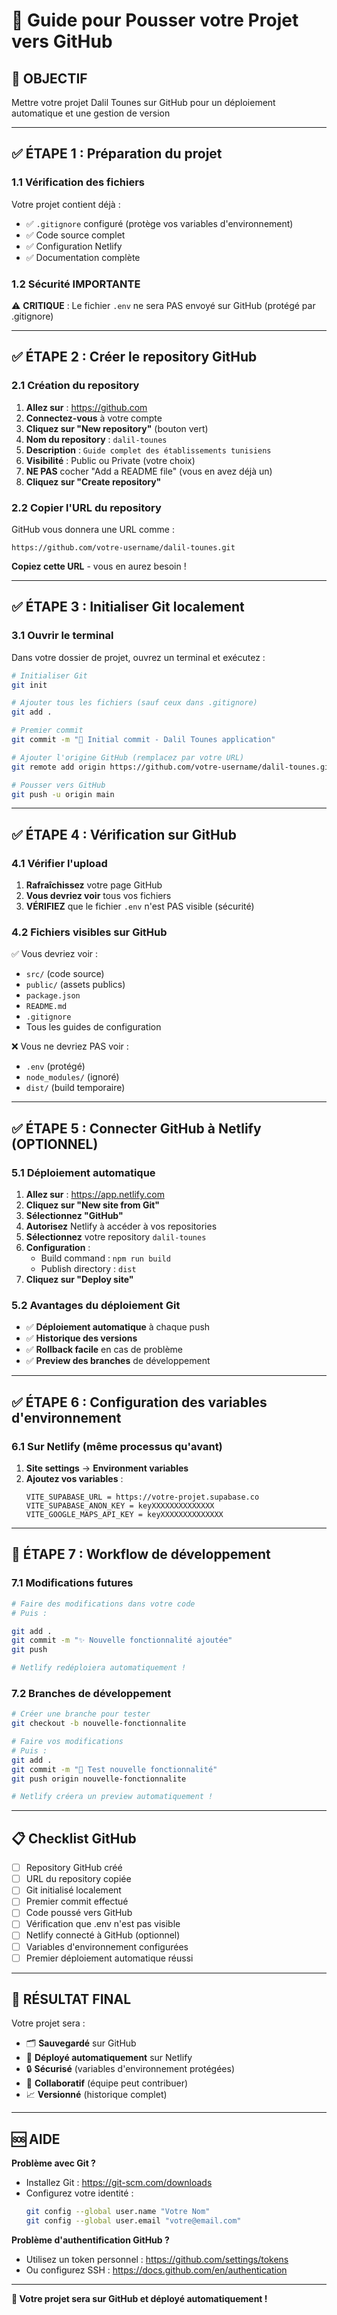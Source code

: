 # 🚀 Guide pour Pousser votre Projet vers GitHub

## 🎯 OBJECTIF
Mettre votre projet Dalil Tounes sur GitHub pour un déploiement automatique et une gestion de version

---

## ✅ ÉTAPE 1 : Préparation du projet

### 1.1 Vérification des fichiers
Votre projet contient déjà :
- ✅ `.gitignore` configuré (protège vos variables d'environnement)
- ✅ Code source complet
- ✅ Configuration Netlify
- ✅ Documentation complète

### 1.2 Sécurité IMPORTANTE
⚠️ **CRITIQUE** : Le fichier `.env` ne sera PAS envoyé sur GitHub (protégé par .gitignore)

---

## ✅ ÉTAPE 2 : Créer le repository GitHub

### 2.1 Création du repository
1. **Allez sur** : https://github.com
2. **Connectez-vous** à votre compte
3. **Cliquez sur "New repository"** (bouton vert)
4. **Nom du repository** : `dalil-tounes`
5. **Description** : `Guide complet des établissements tunisiens`
6. **Visibilité** : Public ou Private (votre choix)
7. **NE PAS** cocher "Add a README file" (vous en avez déjà un)
8. **Cliquez sur "Create repository"**

### 2.2 Copier l'URL du repository
GitHub vous donnera une URL comme :
```
https://github.com/votre-username/dalil-tounes.git
```
**Copiez cette URL** - vous en aurez besoin !

---

## ✅ ÉTAPE 3 : Initialiser Git localement

### 3.1 Ouvrir le terminal
Dans votre dossier de projet, ouvrez un terminal et exécutez :

```bash
# Initialiser Git
git init

# Ajouter tous les fichiers (sauf ceux dans .gitignore)
git add .

# Premier commit
git commit -m "🚀 Initial commit - Dalil Tounes application"

# Ajouter l'origine GitHub (remplacez par votre URL)
git remote add origin https://github.com/votre-username/dalil-tounes.git

# Pousser vers GitHub
git push -u origin main
```

---

## ✅ ÉTAPE 4 : Vérification sur GitHub

### 4.1 Vérifier l'upload
1. **Rafraîchissez** votre page GitHub
2. **Vous devriez voir** tous vos fichiers
3. **VÉRIFIEZ** que le fichier `.env` n'est PAS visible (sécurité)

### 4.2 Fichiers visibles sur GitHub
✅ Vous devriez voir :
- `src/` (code source)
- `public/` (assets publics)
- `package.json`
- `README.md`
- `.gitignore`
- Tous les guides de configuration

❌ Vous ne devriez PAS voir :
- `.env` (protégé)
- `node_modules/` (ignoré)
- `dist/` (build temporaire)

---

## ✅ ÉTAPE 5 : Connecter GitHub à Netlify (OPTIONNEL)

### 5.1 Déploiement automatique
1. **Allez sur** : https://app.netlify.com
2. **Cliquez sur "New site from Git"**
3. **Sélectionnez "GitHub"**
4. **Autorisez** Netlify à accéder à vos repositories
5. **Sélectionnez** votre repository `dalil-tounes`
6. **Configuration** :
   - Build command : `npm run build`
   - Publish directory : `dist`
7. **Cliquez sur "Deploy site"**

### 5.2 Avantages du déploiement Git
- ✅ **Déploiement automatique** à chaque push
- ✅ **Historique des versions**
- ✅ **Rollback facile** en cas de problème
- ✅ **Preview des branches** de développement

---

## ✅ ÉTAPE 6 : Configuration des variables d'environnement

### 6.1 Sur Netlify (même processus qu'avant)
1. **Site settings** → **Environment variables**
2. **Ajoutez vos variables** :
   ```
   VITE_SUPABASE_URL = https://votre-projet.supabase.co
   VITE_SUPABASE_ANON_KEY = keyXXXXXXXXXXXXXX
   VITE_GOOGLE_MAPS_API_KEY = keyXXXXXXXXXXXXXX
   ```

---

## 🔄 ÉTAPE 7 : Workflow de développement

### 7.1 Modifications futures
```bash
# Faire des modifications dans votre code
# Puis :

git add .
git commit -m "✨ Nouvelle fonctionnalité ajoutée"
git push

# Netlify redéploiera automatiquement !
```

### 7.2 Branches de développement
```bash
# Créer une branche pour tester
git checkout -b nouvelle-fonctionnalite

# Faire vos modifications
# Puis :
git add .
git commit -m "🧪 Test nouvelle fonctionnalité"
git push origin nouvelle-fonctionnalite

# Netlify créera un preview automatiquement !
```

---

## 📋 Checklist GitHub

- [ ] Repository GitHub créé
- [ ] URL du repository copiée
- [ ] Git initialisé localement
- [ ] Premier commit effectué
- [ ] Code poussé vers GitHub
- [ ] Vérification que .env n'est pas visible
- [ ] Netlify connecté à GitHub (optionnel)
- [ ] Variables d'environnement configurées
- [ ] Premier déploiement automatique réussi

---

## 🎯 RÉSULTAT FINAL

Votre projet sera :
- 🗂️ **Sauvegardé** sur GitHub
- 🔄 **Déployé automatiquement** sur Netlify
- 🔒 **Sécurisé** (variables d'environnement protégées)
- 👥 **Collaboratif** (équipe peut contribuer)
- 📈 **Versionné** (historique complet)

---

## 🆘 AIDE

**Problème avec Git ?**
- Installez Git : https://git-scm.com/downloads
- Configurez votre identité :
  ```bash
  git config --global user.name "Votre Nom"
  git config --global user.email "votre@email.com"
  ```

**Problème d'authentification GitHub ?**
- Utilisez un token personnel : https://github.com/settings/tokens
- Ou configurez SSH : https://docs.github.com/en/authentication

---

**🚀 Votre projet sera sur GitHub et déployé automatiquement !**